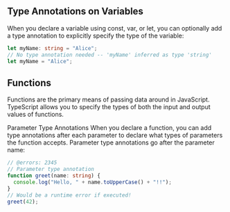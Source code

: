 ## Type Annotations on Variables

When you declare a variable using const, var, or let, you can optionally add a type annotation to explicitly specify the type of the variable:
```ts
let myName: string = "Alice";
// No type annotation needed -- 'myName' inferred as type 'string'
let myName = "Alice";
```

## Functions
Functions are the primary means of passing data around in JavaScript. TypeScript allows you to specify the types of both the input and output values of functions.

Parameter Type Annotations
When you declare a function, you can add type annotations after each parameter to declare what types of parameters the function accepts. Parameter type annotations go after the parameter name:
```ts twoslash
// @errors: 2345
// Parameter type annotation
function greet(name: string) {
  console.log("Hello, " + name.toUpperCase() + "!!");
}
// Would be a runtime error if executed!
greet(42);
```

